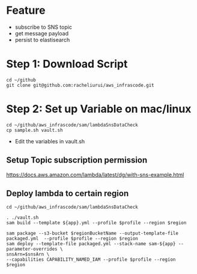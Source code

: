 
# Feature

* subscribe to SNS topic
* get message payload
* persist to elastisearch


# Step 1: Download Script


```shell
cd ~/github
git clone git@github.com:racheliurui/aws_infrascode.git
```



# Step 2: Set up Variable on mac/linux

```shell
cd ~/github/aws_infrascode/sam/lambdaSnsDataCheck
cp sample.sh vault.sh
```

* Edit the variables in vault.sh

## Setup Topic subscription permission

https://docs.aws.amazon.com/lambda/latest/dg/with-sns-example.html

## Deploy lambda to certain region

```shell
cd ~/github/aws_infrascode/sam/lambdaSnsDataCheck

. ./vault.sh
sam build --template ${app}.yml --profile $profile --region $region

sam package --s3-bucket $regionBucketName --output-template-file packaged.yml  --profile $profile --region $region
sam deploy --template-file packaged.yml --stack-name sam-${app} --parameter-overrides \
snsArn=$snsArn \
--capabilities CAPABILITY_NAMED_IAM --profile $profile --region $region

```
